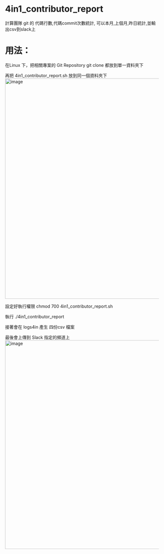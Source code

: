 # 4in1_contributor_report
計算團隊 git 的 代碼行數,代碼commit次數統計, 可以本月,上個月,昨日統計,並輸出csv到slack上

# 用法：
在Linux 下，把相關專案的 Git Repository git clone 都放到單一資料夾下

再把 4in1_contributor_report.sh
放到同一個資料夾下
<img width="723" alt="image" src="https://github.com/tbdavid2019/4in1_contributor_report/assets/56015064/8afa1cde-e754-49d8-a1b3-0d5dd8c6b5b0">


設定好執行權限
 chmod 700 4in1_contributor_report.sh 

執行
./4in1_contributor_report 

接著會在 logs4in 產生 四份csv 檔案

最後會上傳到  Slack 指定的頻道上
<img width="685" alt="image" src="https://github.com/tbdavid2019/4in1_contributor_report/assets/56015064/382b28d8-54b8-420b-8ee4-d1e8a66e41eb">

